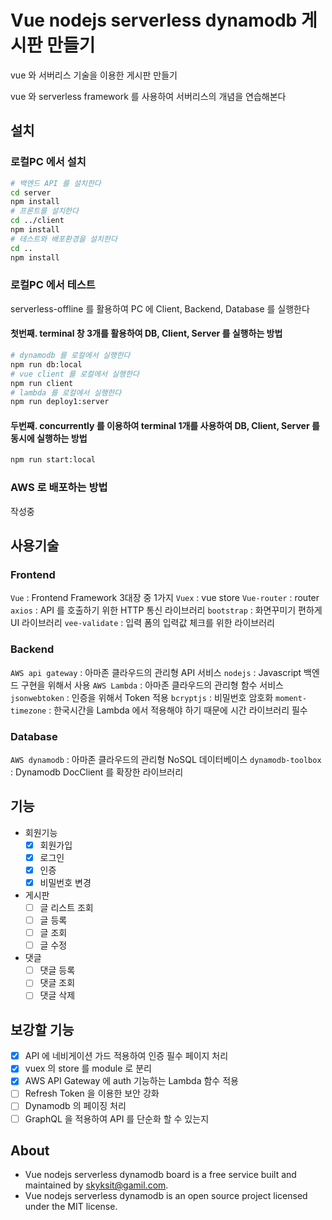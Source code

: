 # Vue nodejs serverless dynamodb 게시판 만들기
vue 와 서버리스 기술을 이용한 게시판 만들기

vue 와 serverless framework 를 사용하여 서버리스의 개념을 연습해본다

## 설치
### 로컬PC 에서 설치
```bash
# 백엔드 API 를 설치한다
cd server
npm install
# 프론트를 설치한다
cd ../client
npm install
# 테스트와 배포환경을 설치한다
cd ..
npm install
```
### 로컬PC 에서 테스트
serverless-offline 를 활용하여 PC 에 Client, Backend, Database 를 실행한다

#### 첫번째. terminal 창 3개를 활용하여 DB, Client, Server 를 실행하는 방법
```bash
# dynamodb 를 로컬에서 실행한다
npm run db:local
# vue client 를 로컬에서 실행한다
npm run client
# lambda 를 로컬에서 실행한다
npm run deploy1:server
```

#### 두번째. concurrently 를 이용하여 terminal 1개를 사용하여 DB, Client, Server 를 동시에 실행하는 방법
```bash
npm run start:local
```

### AWS 로 배포하는 방법
작성중


## 사용기술
### Frontend
`Vue` : Frontend Framework 3대장 중 1가지
`Vuex` : vue store
`Vue-router` : router
`axios` : API 를 호출하기 위한 HTTP 통신 라이브러리
`bootstrap` : 화면꾸미기 편하게 UI 라이브러리
`vee-validate` : 입력 폼의 입력값 체크를 위한 라이브러리
### Backend
`AWS api gateway` : 아마존 클라우드의 관리형 API 서비스
`nodejs` : Javascript 백엔드 구현을 위해서 사용
`AWS Lambda` : 아마존 클라우드의 관리형 함수 서비스
`jsonwebtoken` : 인증을 위해서 Token 적용
`bcryptjs` : 비밀번호 암호화
`moment-timezone` : 한국시간을 Lambda 에서 적용해야 하기 때문에 시간 라이브러리 필수
### Database
`AWS dynamodb` : 아마존 클라우드의 관리형 NoSQL 데이터베이스
`dynamodb-toolbox` : Dynamodb DocClient 를 확장한 라이브러리

## 기능
  - 회원기능
    - [x] 회원가입
    - [x] 로그인
    - [x] 인증
    - [x] 비밀번호 변경
  - 게시판
    - [ ] 글 리스트 조회
    - [ ] 글 등록
    - [ ] 글 조회
    - [ ] 글 수정
  - 댓글
    - [ ] 댓글 등록
    - [ ] 댓글 조회
    - [ ] 댓글 삭제

## 보강할 기능
  - [x] API 에 네비게이션 가드 적용하여 인증 필수 페이지 처리
  - [x] vuex 의 store 를 module 로 분리
  - [x] AWS API Gateway 에 auth 기능하는 Lambda 함수 적용
  - [ ] Refresh Token 을 이용한 보안 강화
  - [ ] Dynamodb 의 페이징 처리
  - [ ] GraphQL 을 적용하여 API 를 단순화 할 수 있는지

## About
* Vue nodejs serverless dynamodb board is a free service built and maintained by skyksit@gamil.com.
* Vue nodejs serverless dynamodb is an open source project licensed under the MIT license.